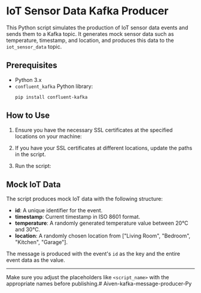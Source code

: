 # IoT Sensor Data Kafka Producer

This Python script simulates the production of IoT sensor data events and sends them to a Kafka topic. It generates mock sensor data such as temperature, timestamp, and location, and produces this data to the `iot_sensor_data` topic.

## Prerequisites

- Python 3.x
- `confluent_kafka` Python library:
  ```
  pip install confluent-kafka
  ```

## How to Use

1. Ensure you have the necessary SSL certificates at the specified locations on your machine:

2. If you have your SSL certificates at different locations, update the paths in the script.

3. Run the script:

## Mock IoT Data

The script produces mock IoT data with the following structure:

- **id**: A unique identifier for the event.
- **timestamp**: Current timestamp in ISO 8601 format.
- **temperature**: A randomly generated temperature value between 20°C and 30°C.
- **location**: A randomly chosen location from ["Living Room", "Bedroom", "Kitchen", "Garage"].

The message is produced with the event's `id` as the key and the entire event data as the value.

---

Make sure you adjust the placeholders like `<script_name>` with the appropriate names before publishing.# Aiven-kafka-message-producer-Py
